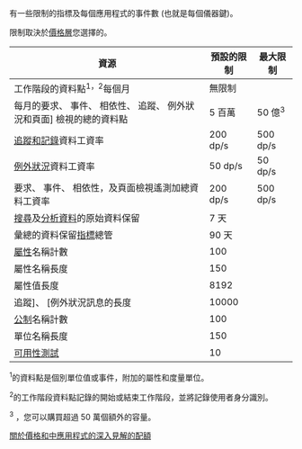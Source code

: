有一些限制的指標及每個應用程式的事件數 (也就是每個儀器鍵)。 

限制取決於[價格層](https://azure.microsoft.com/pricing/details/application-insights/)您選擇的。

**資源** | **預設的限制** | **最大限制**
-------- | ------------- | -------------
工作階段的資料點<sup>1，2</sup>每個月 | 無限制 | 
每月的要求、 事件、 相依性、 追蹤、 例外狀況和頁面] 檢視的總的資料點 | 5 百萬 | 50 億<sup>3</sup>
[追蹤和記錄](../articles/application-insights/app-insights-search-diagnostic-logs.md)資料工資率 | 200 dp/s | 500 dp/s
[例外狀況](../articles/application-insights/app-insights-asp-net-exceptions.md)資料工資率 | 50 dp/s | 50 dp/s
要求、 事件、 相依性，及頁面檢視遙測加總資料工資率 | 200 dp/s | 500 dp/s
[搜尋](../articles/application-insights/app-insights-diagnostic-search.md)及[分析資料](../articles/application-insights/app-insights-analytics.md)的原始資料保留 | 7 天
彙總的資料保留[指標](../articles/application-insights/app-insights-metrics-explorer.md)總管 | 90 天
[屬性](../articles/application-insights/app-insights-api-custom-events-metrics.md#properties)名稱計數 | 100 |
屬性名稱長度 | 150 | 
屬性值長度 | 8192 | 
追蹤]、 [例外狀況訊息的長度 | 10000 |
[公制](../articles/application-insights/app-insights-api-custom-events-metrics.md#properties)名稱計數 | 100 |
單位名稱長度 |  150 | 
[可用性測試](../articles/application-insights/app-insights-monitor-web-app-availability.md) | 10 | 

<sup>1</sup>的資料點是個別單位值或事件，附加的屬性和度量單位。

<sup>2</sup>的工作階段資料點記錄的開始或結束工作階段，並將記錄使用者身分識別。

<sup>3</sup> ，您可以購買超過 50 萬個額外的容量。
 
[關於價格和中應用程式的深入見解的配額](../articles/application-insights/app-insights-pricing.md)
